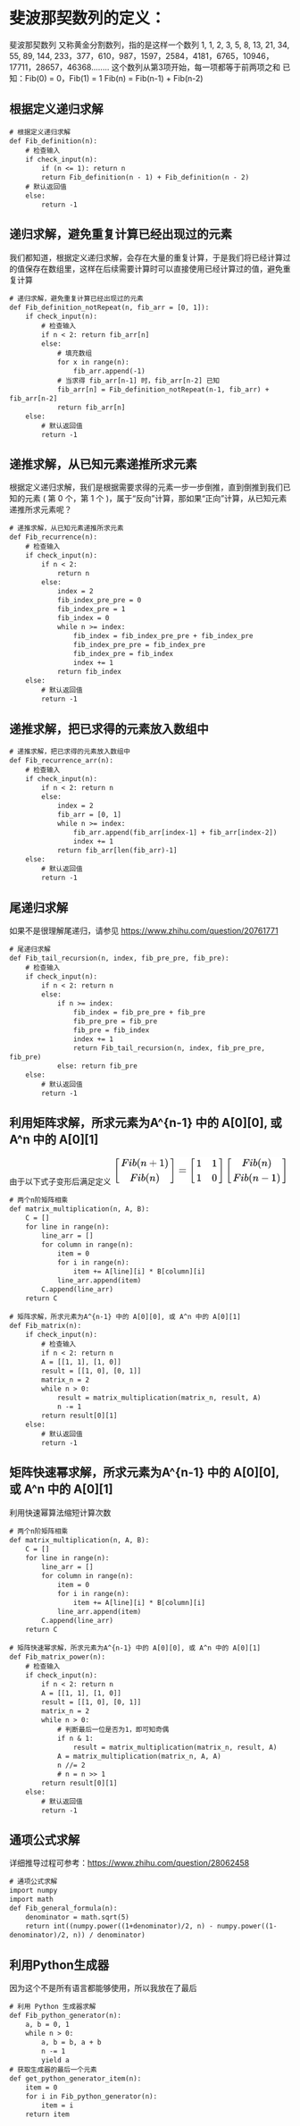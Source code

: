 # 斐波那契数列的定义：
斐波那契数列 又称黄金分割数列，指的是这样一个数列 1, 1, 2, 3, 5, 8, 13, 21, 34, 55, 89, 144, 233，377，610，987，1597，2584，4181，6765，10946，17711，28657，46368........ 这个数列从第3项开始，每一项都等于前两项之和
已知：Fib(0) = 0，Fib(1) = 1
Fib(n) = Fib(n-1) + Fib(n-2)

## 根据定义递归求解
```
# 根据定义递归求解
def Fib_definition(n):
    # 检查输入
    if check_input(n):
        if (n <= 1): return n
        return Fib_definition(n - 1) + Fib_definition(n - 2)
    # 默认返回值
    else:
        return -1
```

## 递归求解，避免重复计算已经出现过的元素
我们都知道，根据定义递归求解，会存在大量的重复计算，于是我们将已经计算过的值保存在数组里，这样在后续需要计算时可以直接使用已经计算过的值，避免重复计算
```
# 递归求解，避免重复计算已经出现过的元素
def Fib_definition_notRepeat(n, fib_arr = [0, 1]):
    if check_input(n):
        # 检查输入
        if n < 2: return fib_arr[n]
        else:
            # 填充数组
            for x in range(n):
                fib_arr.append(-1)
            # 当求得 fib_arr[n-1] 时，fib_arr[n-2] 已知
            fib_arr[n] = Fib_definition_notRepeat(n-1, fib_arr) + fib_arr[n-2]
            return fib_arr[n]
    else:
        # 默认返回值
        return -1
```

## 递推求解，从已知元素递推所求元素
根据定义递归求解，我们是根据需要求得的元素一步一步倒推，直到倒推到我们已知的元素 ( 第 0 个，第 1 个 )，属于“反向”计算，那如果“正向”计算，从已知元素递推所求元素呢？
```
# 递推求解，从已知元素递推所求元素
def Fib_recurrence(n):
    # 检查输入
    if check_input(n):
        if n < 2:
            return n
        else:
            index = 2
            fib_index_pre_pre = 0
            fib_index_pre = 1
            fib_index = 0
            while n >= index:
                fib_index = fib_index_pre_pre + fib_index_pre
                fib_index_pre_pre = fib_index_pre
                fib_index_pre = fib_index
                index += 1
            return fib_index
    else:
        # 默认返回值
        return -1
```

## 递推求解，把已求得的元素放入数组中
```
# 递推求解，把已求得的元素放入数组中
def Fib_recurrence_arr(n):
    # 检查输入
    if check_input(n):
        if n < 2: return n
        else:
            index = 2
            fib_arr = [0, 1]
            while n >= index:
                fib_arr.append(fib_arr[index-1] + fib_arr[index-2])
                index += 1
            return fib_arr[len(fib_arr)-1]
    else:
        # 默认返回值
        return -1
```

## 尾递归求解
如果不是很理解尾递归，请参见 https://www.zhihu.com/question/20761771
```
# 尾递归求解
def Fib_tail_recursion(n, index, fib_pre_pre, fib_pre):
    # 检查输入
    if check_input(n):
        if n < 2: return n
        else:
            if n >= index:
                fib_index = fib_pre_pre + fib_pre
                fib_pre_pre = fib_pre
                fib_pre = fib_index
                index += 1
                return Fib_tail_recursion(n, index, fib_pre_pre, fib_pre)
            else: return fib_pre
    else:
        # 默认返回值
        return -1
```

## 利用矩阵求解，所求元素为A^{n-1} 中的 A[0][0], 或 A^n 中的 A[0][1]
由于以下式子变形后满足定义
![avatar](./img/fib_matrix.png)
    
```
# 两个n阶矩阵相乘
def matrix_multiplication(n, A, B):
    C = []
    for line in range(n):
        line_arr = []
        for column in range(n):
            item = 0
            for i in range(n):
                item += A[line][i] * B[column][i]
            line_arr.append(item)
        C.append(line_arr)
    return C

# 矩阵求解，所求元素为A^{n-1} 中的 A[0][0], 或 A^n 中的 A[0][1]
def Fib_matrix(n):
    if check_input(n):
        # 检查输入
        if n < 2: return n
        A = [[1, 1], [1, 0]]
        result = [[1, 0], [0, 1]]
        matrix_n = 2
        while n > 0:
            result = matrix_multiplication(matrix_n, result, A)
            n -= 1
        return result[0][1]
    else:
        # 默认返回值
        return -1
```

## 矩阵快速幂求解，所求元素为A^{n-1} 中的 A[0][0], 或 A^n 中的 A[0][1]
利用快速幂算法缩短计算次数
```
# 两个n阶矩阵相乘
def matrix_multiplication(n, A, B):
    C = []
    for line in range(n):
        line_arr = []
        for column in range(n):
            item = 0
            for i in range(n):
                item += A[line][i] * B[column][i]
            line_arr.append(item)
        C.append(line_arr)
    return C

# 矩阵快速幂求解，所求元素为A^{n-1} 中的 A[0][0], 或 A^n 中的 A[0][1]
def Fib_matrix_power(n):
    # 检查输入
    if check_input(n):
        if n < 2: return n
        A = [[1, 1], [1, 0]]
        result = [[1, 0], [0, 1]]
        matrix_n = 2
        while n > 0:
            # 判断最后一位是否为1，即可知奇偶
            if n & 1:
                result = matrix_multiplication(matrix_n, result, A)
            A = matrix_multiplication(matrix_n, A, A)
            n //= 2
            # n = n >> 1
        return result[0][1]
    else:
        # 默认返回值
        return -1
```

## 通项公式求解
详细推导过程可参考：https://www.zhihu.com/question/28062458
```
# 通项公式求解
import numpy
import math
def Fib_general_formula(n):
    denominator = math.sqrt(5)
    return int((numpy.power((1+denominator)/2, n) - numpy.power((1-denominator)/2, n)) / denominator)
```

## 利用Python生成器
因为这个不是所有语言都能够使用，所以我放在了最后
```
# 利用 Python 生成器求解
def Fib_python_generator(n):
    a, b = 0, 1
    while n > 0:
        a, b = b, a + b
        n -= 1
        yield a
# 获取生成器的最后一个元素
def get_python_generator_item(n):
    item = 0
    for i in Fib_python_generator(n):
        item = i
    return item
```

